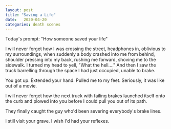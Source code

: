 ```yaml
---
layout: post
title: "Saving a Life"
date:   2020-04-20
categories: death scenes
---
```

Today's prompt: "How someone saved your life"

I will never forget how I was crossing the street, headphones in, oblivious to my surroundings, when suddenly a body crashed into me from behind, shoulder pressing into my back, rushing me forward, shoving me to the sidewalk. I turned my head to yell, "What the hell...." And then I saw the truck barrelling through the space I had just occupied, unable to brake. 

You got up. Extended your hand. Pulled me to my feet. Seriously, it was like out of a movie. 

I will never forget how the next truck with failing brakes launched itself onto the curb and plowed into you before I could pull you out of its path.

They finally caught the guy who'd been severing everybody's brake lines. 

I still visit your grave. I wish I'd had your reflexes.
